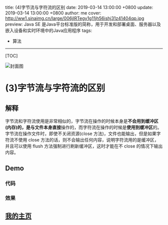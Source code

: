 title:  (4)字节流与字符流的区别
date: 2019-03-14 13:00:00 +0800
update: 2019-03-14 13:00:00 +0800
author: me
cover: http://ww1.sinaimg.cn/large/006jIRTegy1g11jh56ishj31z41404qp.jpg
preview:  Java SE 是Java平台标准版的简称，用于开发和部署桌面、服务器以及嵌入设备和实时环境中的Java应用程序
tags:

  -  算法

---



[TOC]

![封面图]()

# (3)字节流与字符流的区别

## 解释

字节流和字符流使用是非常相似的，字节流在操作的时候本身是**不会用到缓冲区(内存)**的，是与文件本身**直接**操作的，而字符流在操作的时候是**使用到缓冲区**的。字节流在操作文件时，即使不关闭资源(close 方法)，文件也能输出，但是如果字符流不使用 close 方法的话，则不会输出任何内容，说明字符流用的是缓冲区，并且可以使用 flush 方法强制进行刷新缓冲区，这时才能在不 close 的情况下输出内容。

## Demo

### 代码

### 效果

## [我的主页](https://suveng.github.io/blog/)
